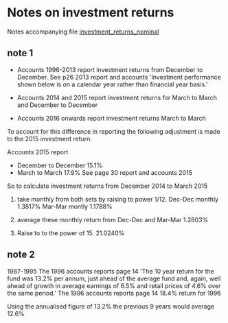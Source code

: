 # Notes on investment returns 

Notes accompanying file [investment_returns_nominal](https://github.com/SussexUCU/USS/blob/5163e039a625444a155c64ddaa5351beddc16e42/data/assets_returns/nominal/1987_2021_investment_returns_nominal.csv 'investment_returns_nominal')

## note 1
- Accounts 1996-2013 report investment returns from December to December. See p26 2013 report and accounts 'Investment performance shown below is on a calendar year rather than financial year basis.'

- Accounts 2014 and 2015 report investment returns for March to March and December to December

- Accounts 2016 onwards report investment returns March to March 

To account for this difference in reporting the following adjustment is made to the 2015 investment return. 

Accounts 2015 report
- December to December 15.1%
- March to March 17.9%
See page 30 report and accounts 2015

So to calculate investment returns from December 2014 to March 2015 
1. take monthly from both sets by raising to power 1/12. 
Dec-Dec monthly 1.3817%
Mar-Mar montly 1.1788%

2. average these monthly return from Dec-Dec and Mar-Mar
1.2803%

3. Raise to to the power of 15. 
21.0240%


## note 2
1987-1995
The 1996 accounts reports page 14 
  'The 10 year return for the fund was 13.2% per annum, 
  just ahead of the average fund and, again, 
  well ahead of growth in average earnings of 6.5% and retail prices of 4.6% over the same period.'
The 1996 accounts reports page 14
  18.4% return for 1996
  
Using the annualised figure of 13.2% the previous 9 years would average 12.6%

